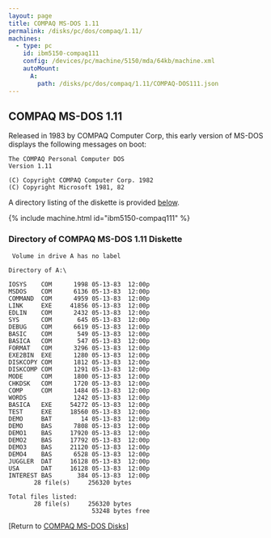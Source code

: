 ```yaml
---
layout: page
title: COMPAQ MS-DOS 1.11
permalink: /disks/pc/dos/compaq/1.11/
machines:
  - type: pc
    id: ibm5150-compaq111
    config: /devices/pc/machine/5150/mda/64kb/machine.xml
    autoMount:
      A:
        path: /disks/pc/dos/compaq/1.11/COMPAQ-DOS111.json
---
```


COMPAQ MS-DOS 1.11
---

Released in 1983 by COMPAQ Computer Corp, this early version of MS-DOS displays the following messages on boot:

	The COMPAQ Personal Computer DOS
	Version 1.11
	
	(C) Copyright COMPAQ Computer Corp. 1982
	(C) Copyright Microsoft 1981, 82

A directory listing of the diskette is provided [below](#directory-of-compaq-ms-dos-111-diskette).

{% include machine.html id="ibm5150-compaq111" %}

### Directory of COMPAQ MS-DOS 1.11 Diskette

	 Volume in drive A has no label

	Directory of A:\

	IOSYS    COM      1998 05-13-83  12:00p
	MSDOS    COM      6136 05-13-83  12:00p
	COMMAND  COM      4959 05-13-83  12:00p
	LINK     EXE     41856 05-13-83  12:00p
	EDLIN    COM      2432 05-13-83  12:00p
	SYS      COM       645 05-13-83  12:00p
	DEBUG    COM      6619 05-13-83  12:00p
	BASIC    COM       549 05-13-83  12:00p
	BASICA   COM       547 05-13-83  12:00p
	FORMAT   COM      3296 05-13-83  12:00p
	EXE2BIN  EXE      1280 05-13-83  12:00p
	DISKCOPY COM      1812 05-13-83  12:00p
	DISKCOMP COM      1291 05-13-83  12:00p
	MODE     COM      1800 05-13-83  12:00p
	CHKDSK   COM      1720 05-13-83  12:00p
	COMP     COM      1484 05-13-83  12:00p
	WORDS             1242 05-13-83  12:00p
	BASICA   EXE     54272 05-13-83  12:00p
	TEST     EXE     18560 05-13-83  12:00p
	DEMO     BAT        14 05-13-83  12:00p
	DEMO     BAS      7808 05-13-83  12:00p
	DEMO1    BAS     17920 05-13-83  12:00p
	DEMO2    BAS     17792 05-13-83  12:00p
	DEMO3    BAS     21120 05-13-83  12:00p
	DEMO4    BAS      6528 05-13-83  12:00p
	JUGGLER  DAT     16128 05-13-83  12:00p
	USA      DAT     16128 05-13-83  12:00p
	INTEREST BAS       384 05-13-83  12:00p
	       28 file(s)     256320 bytes

	Total files listed:
	       28 file(s)     256320 bytes
	                       53248 bytes free

[Return to [COMPAQ MS-DOS Disks](/disks/pc/dos/compaq/)]
